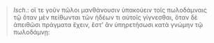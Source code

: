 

>  *Isch.*: οἵ τε γοῦν πῶλοι μανθάνουσιν ὑπακούειν τοῖς πωλοδάμναις τῷ ὅταν μὲν πείθωνται τῶν ἡδέων τι αὐτοῖς γίγνεσθαι, ὅταν δὲ ἀπειθῶσι πράγματα ἔχειν, ἔστ' ἂν ὑπηρετήσωσι κατὰ γνώμην τῷ πωλοδάμνῃ: